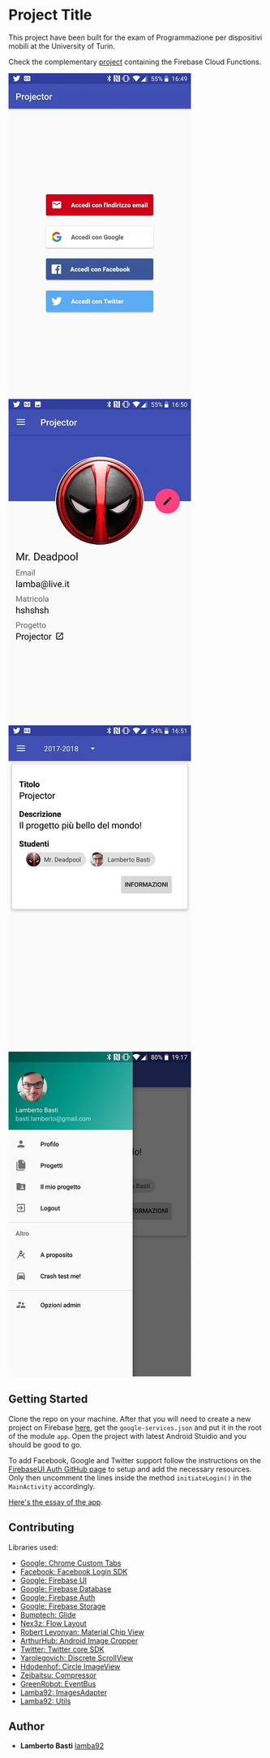 # Project Title

This project have been built for the exam of Programmazione per dispositivi mobili at the University of Turin.

Check the complementary [project](https://github.com/lamba92/Projector-fcf) containing the Firebase Cloud Functions.

![alt text](https://raw.githubusercontent.com/lamba92/Projector/master/stuff/1.jpg) ![alt text](https://raw.githubusercontent.com/lamba92/Projector/master/stuff/2.jpg)
![alt text](https://raw.githubusercontent.com/lamba92/Projector/master/stuff/3.jpg) ![alt text](https://raw.githubusercontent.com/lamba92/Projector/master/stuff/4.jpg)

## Getting Started

Clone the repo on your machine. After that you will need to create a new project on Firebase [here](https://firebase.google.com/), get the `google-services.json` and put it in the root of the module `app`. Open the project with latest Android Stuidio and you should be good to go.

To add Facebook, Google and Twitter support follow the instructions on the [FirebaseUI Auth GitHub page](https://github.com/firebase/FirebaseUI-Android/blob/master/auth/README.md#identity-provider-configuration) to setup and add the necessary resources.
Only then uncomment the lines inside the method `initiateLogin()` in the `MainActivity` accordingly.

[Here's the essay of the app](https://1drv.ms/b/s!Ar6fi5PcyoeolvRL7v5hdIMyQnCC6A).

## Contributing

Libraries used:
- [Google: Chrome Custom Tabs](https://developer.chrome.com/multidevice/android/customtabs)
- [Facebook: Facebook Login SDK](https://developers.facebook.com/docs/facebook-login/android)
- [Google: Firebase UI](https://github.com/firebase/FirebaseUI-Android)
- [Google: Firebase Database](https://firebase.google.com/)
- [Google: Firebase Auth](https://firebase.google.com/)
- [Google: Firebase Storage](https://firebase.google.com/)
- [Bumptech: Glide](https://github.com/bumptech/glide)
- [Nex3z: Flow Layout](https://github.com/nex3z/FlowLayout)
- [Robert Levonyan: Material Chip View](https://github.com/robertlevonyan/materialChipView)
- [ArthurHub: Android Image Cropper](https://github.com/ArthurHub/Android-Image-Cropper)
- [Twitter: Twitter core SDK](https://github.com/twitter/twitter-kit-android)
- [Yarolegovich: Discrete ScrollView](https://github.com/yarolegovich/DiscreteScrollView)
- [Hdodenhof: Circle ImageView](https://github.com/hdodenhof/CircleImageView)
- [Zeibaitsu: Compressor](https://github.com/zetbaitsu/Compressor)
- [GreenRobot: EventBus](http://greenrobot.org/eventbus/)
- [Lamba92: ImagesAdapter](https://github.com/lamba92/imagesAdapter)
- [Lamba92: Utils](https://github.com/lamba92/Utils)

## Author

* **Lamberto Basti** [lamba92](https://github.com/lamba92)

